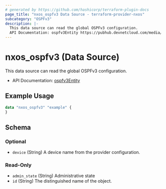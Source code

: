 ```yaml
---
# generated by https://github.com/hashicorp/terraform-plugin-docs
page_title: "nxos_ospfv3 Data Source - terraform-provider-nxos"
subcategory: "OSPFv3"
description: |-
  This data source can read the global OSPFv3 configuration.
  API Documentation: ospfv3Entity https://pubhub.devnetcloud.com/media/dme-docs-10-2-2/docs/Routing%20and%20Forwarding/ospfv3:Entity/
---
```


# nxos_ospfv3 (Data Source)

This data source can read the global OSPFv3 configuration.

- API Documentation: [ospfv3Entity](https://pubhub.devnetcloud.com/media/dme-docs-10-2-2/docs/Routing%20and%20Forwarding/ospfv3:Entity/)

## Example Usage

```terraform
data "nxos_ospfv3" "example" {
}
```

<!-- schema generated by tfplugindocs -->
## Schema

### Optional

- `device` (String) A device name from the provider configuration.

### Read-Only

- `admin_state` (String) Administrative state
- `id` (String) The distinguished name of the object.
